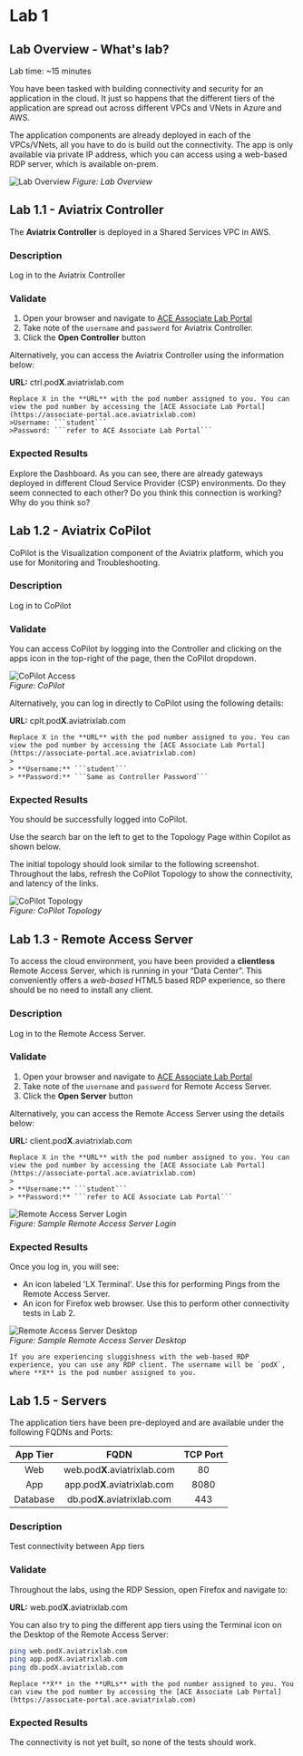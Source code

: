 # Lab 1

## Lab Overview - What's lab?
Lab time: ~15 minutes

You have been tasked with building connectivity and security for an application in the cloud. It just so happens that the different tiers of the application are spread out across different VPCs and VNets in Azure and AWS.

The application components are already deployed in each of the VPCs/VNets, all you have to do is build out the connectivity. The app is only available via private IP address, which you can access using a web-based RDP server, which is available on-prem.


![Lab Overview](images/lab1-topology.png)
_Figure: Lab Overview_

## Lab 1.1 - Aviatrix Controller
The **Aviatrix Controller** is deployed in a Shared Services VPC in AWS. 
### Description
Log in to the Aviatrix Controller
### Validate
1. Open your browser and navigate to [ACE Associate Lab Portal](https://associate-portal.ace.aviatrixlab.com)
2. Take note of the `username` and `password` for Aviatrix Controller.
3. Click the **Open Controller** button

Alternatively, you can access the Aviatrix Controller using the information below:

**URL:** ctrl.pod**X**.aviatrixlab.com  

```{note}
Replace X in the **URL** with the pod number assigned to you. You can view the pod number by accessing the [ACE Associate Lab Portal](https://associate-portal.ace.aviatrixlab.com)
>Username: ```student```   
>Password: ```refer to ACE Associate Lab Portal```
```

### Expected Results
Explore the Dashboard. As you can see, there are already gateways deployed in different Cloud Service Provider (CSP) environments. Do they seem connected to each other? Do you think this connection is working? Why do you think so?

## Lab 1.2 - Aviatrix CoPilot
CoPilot is the Visualization component of the Aviatrix platform, which you use for Monitoring and Troubleshooting.
### Description
Log in to CoPilot
### Validate
You can access CoPilot by logging into the Controller and clicking on the apps icon in the top-right of the page, then the CoPilot dropdown.  

![CoPilot Access](images/copilot.png)  
_Figure: CoPilot_  

Alternatively, you can log in directly to CoPilot using the following details:

**URL:**  cplt.pod**X**.aviatrixlab.com

```{note}
Replace X in the **URL** with the pod number assigned to you. You can view the pod number by accessing the [ACE Associate Lab Portal](https://associate-portal.ace.aviatrixlab.com)
>
> **Username:** ```student```   
> **Password:** ```Same as Controller Password```
```

### Expected Results
You should be successfully logged into CoPilot.

Use the search bar on the left to get to the Topology Page within Copilot as shown below. 

The initial topology should look similar to the following screenshot.  Throughout the labs, refresh the CoPilot Topology to show the connectivity, and latency of the links.  


![CoPilot Topology](images/copilot-topology.png)  
_Figure: CoPilot Topology_  


## Lab 1.3 - Remote Access Server
To access the cloud environment, you have been provided a **clientless** Remote Access Server, which is running in your “Data Center”. This conveniently offers a *web-based* HTML5 based RDP experience, so there should be no need to install any client.

### Description
Log in to the Remote Access Server.

### Validate
1. Open your browser and navigate to [ACE Associate Lab Portal](https://associate-portal.ace.aviatrixlab.com)
2. Take note of the `username` and `password` for Remote Access Server.
3. Click the **Open Server** button

Alternatively, you can access the Remote Access Server using the details below:

**URL:** client.pod**X**.aviatrixlab.com  

```{note}
Replace X in the **URL** with the pod number assigned to you. You can view the pod number by accessing the [ACE Associate Lab Portal](https://associate-portal.ace.aviatrixlab.com)
>
> **Username:** ```student```   
> **Password:** ```refer to ACE Associate Lab Portal```
```

![Remote Access Server Login](images/ras-login.png)  
_Figure: Sample Remote Access Server Login_ 

### Expected Results
Once you log in, you will see:
- An icon labeled 'LX Terminal'. Use this for performing Pings from the Remote Access Server.
- An icon for Firefox web browser. Use this to perform other connectivity tests in Lab 2.

![Remote Access Server Desktop](images/ras-desktop.png)  
_Figure: Sample Remote Access Server Desktop_ 

```{note}
If you are experiencing sluggishness with the web-based RDP experience, you can use any RDP client. The username will be `podX`, where **X** is the pod number assigned to you.
```

## Lab 1.5 - Servers
The application tiers have been pre-deployed and are available under the following FQDNs and Ports:

| App Tier  | FQDN  | TCP Port  |
|:---------:|:-----:|:---------:|
| Web       | web.pod**X**.aviatrixlab.com  | 80  |
| App       | app.pod**X**.aviatrixlab.com  | 8080  |
| Database  | db.pod**X**.aviatrixlab.com | 443 |

### Description
Test connectivity between App tiers
### Validate
Throughout the labs, using the RDP Session, open Firefox and navigate to:

**URL:** web.pod**X**.aviatrixlab.com

You can also try to ping the different app tiers using the Terminal icon on the Desktop of the Remote Access Server:

```bash
ping web.podX.aviatrixlab.com
ping app.podX.aviatrixlab.com
ping db.podX.aviatrixlab.com
```

```{hint}
Replace **X** in the **URLs** with the pod number assigned to you. You can view the pod number by accessing the [ACE Associate Lab Portal](https://associate-portal.ace.aviatrixlab.com)
```

### Expected Results
The connectivity is not yet built, so none of the tests should work.
